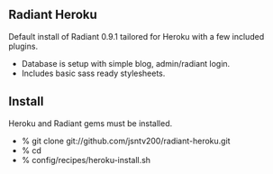 ## Radiant Heroku

Default install of Radiant 0.9.1 tailored for Heroku with a few included plugins.

- Database is setup with simple blog, admin/radiant login.
- Includes basic sass ready stylesheets.

## Install

Heroku and Radiant gems must be installed.

- % git clone git://github.com/jsntv200/radiant-heroku.git <app-name>
- % cd <app-name>
- % config/recipes/heroku-install.sh